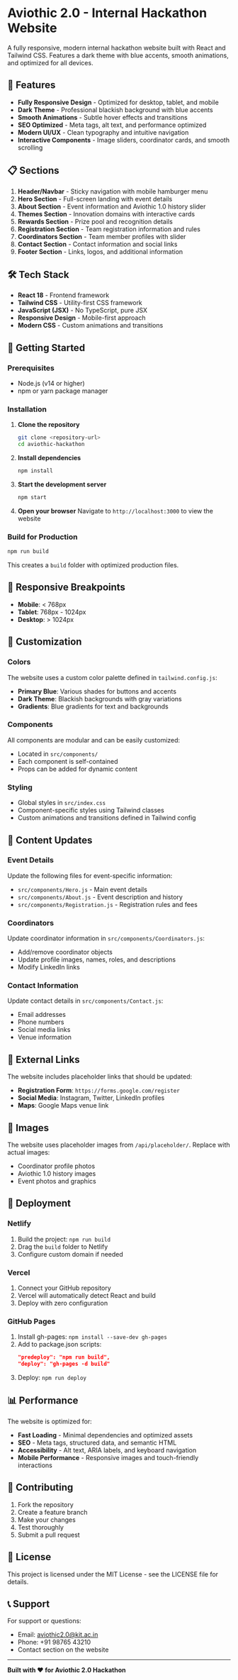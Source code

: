 # Aviothic 2.0 - Internal Hackathon Website

A fully responsive, modern internal hackathon website built with React and Tailwind CSS. Features a dark theme with blue accents, smooth animations, and optimized for all devices.

## 🚀 Features

- **Fully Responsive Design** - Optimized for desktop, tablet, and mobile
- **Dark Theme** - Professional blackish background with blue accents
- **Smooth Animations** - Subtle hover effects and transitions
- **SEO Optimized** - Meta tags, alt text, and performance optimized
- **Modern UI/UX** - Clean typography and intuitive navigation
- **Interactive Components** - Image sliders, coordinator cards, and smooth scrolling

## 📋 Sections

1. **Header/Navbar** - Sticky navigation with mobile hamburger menu
2. **Hero Section** - Full-screen landing with event details
3. **About Section** - Event information and Aviothic 1.0 history slider
4. **Themes Section** - Innovation domains with interactive cards
5. **Rewards Section** - Prize pool and recognition details
6. **Registration Section** - Team registration information and rules
7. **Coordinators Section** - Team member profiles with slider
8. **Contact Section** - Contact information and social links
9. **Footer Section** - Links, logos, and additional information

## 🛠️ Tech Stack

- **React 18** - Frontend framework
- **Tailwind CSS** - Utility-first CSS framework
- **JavaScript (JSX)** - No TypeScript, pure JSX
- **Responsive Design** - Mobile-first approach
- **Modern CSS** - Custom animations and transitions

## 🚀 Getting Started

### Prerequisites

- Node.js (v14 or higher)
- npm or yarn package manager

### Installation

1. **Clone the repository**
   ```bash
   git clone <repository-url>
   cd aviothic-hackathon
   ```

2. **Install dependencies**
   ```bash
   npm install
   ```

3. **Start the development server**
   ```bash
   npm start
   ```

4. **Open your browser**
   Navigate to `http://localhost:3000` to view the website

### Build for Production

```bash
npm run build
```

This creates a `build` folder with optimized production files.

## 📱 Responsive Breakpoints

- **Mobile**: < 768px
- **Tablet**: 768px - 1024px
- **Desktop**: > 1024px

## 🎨 Customization

### Colors
The website uses a custom color palette defined in `tailwind.config.js`:
- **Primary Blue**: Various shades for buttons and accents
- **Dark Theme**: Blackish backgrounds with gray variations
- **Gradients**: Blue gradients for text and backgrounds

### Components
All components are modular and can be easily customized:
- Located in `src/components/`
- Each component is self-contained
- Props can be added for dynamic content

### Styling
- Global styles in `src/index.css`
- Component-specific styles using Tailwind classes
- Custom animations and transitions defined in Tailwind config

## 📝 Content Updates

### Event Details
Update the following files for event-specific information:
- `src/components/Hero.js` - Main event details
- `src/components/About.js` - Event description and history
- `src/components/Registration.js` - Registration rules and fees

### Coordinators
Update coordinator information in `src/components/Coordinators.js`:
- Add/remove coordinator objects
- Update profile images, names, roles, and descriptions
- Modify LinkedIn links

### Contact Information
Update contact details in `src/components/Contact.js`:
- Email addresses
- Phone numbers
- Social media links
- Venue information

## 🔗 External Links

The website includes placeholder links that should be updated:
- **Registration Form**: `https://forms.google.com/register`
- **Social Media**: Instagram, Twitter, LinkedIn profiles
- **Maps**: Google Maps venue link

## 📸 Images

The website uses placeholder images from `/api/placeholder/`. Replace with actual images:
- Coordinator profile photos
- Aviothic 1.0 history images
- Event photos and graphics

## 🚀 Deployment

### Netlify
1. Build the project: `npm run build`
2. Drag the `build` folder to Netlify
3. Configure custom domain if needed

### Vercel
1. Connect your GitHub repository
2. Vercel will automatically detect React and build
3. Deploy with zero configuration

### GitHub Pages
1. Install gh-pages: `npm install --save-dev gh-pages`
2. Add to package.json scripts:
   ```json
   "predeploy": "npm run build",
   "deploy": "gh-pages -d build"
   ```
3. Deploy: `npm run deploy`

## 📊 Performance

The website is optimized for:
- **Fast Loading** - Minimal dependencies and optimized assets
- **SEO** - Meta tags, structured data, and semantic HTML
- **Accessibility** - Alt text, ARIA labels, and keyboard navigation
- **Mobile Performance** - Responsive images and touch-friendly interactions

## 🤝 Contributing

1. Fork the repository
2. Create a feature branch
3. Make your changes
4. Test thoroughly
5. Submit a pull request

## 📄 License

This project is licensed under the MIT License - see the LICENSE file for details.

## 📞 Support

For support or questions:
- Email: aviothic2.0@kit.ac.in
- Phone: +91 98765 43210
- Contact section on the website

---

**Built with ❤️ for Aviothic 2.0 Hackathon**
















